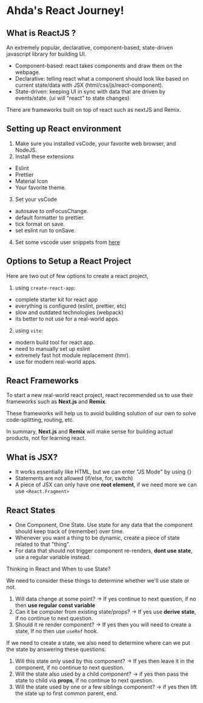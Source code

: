 # Ahda's React Journey!

## What is ReactJS ?

An extremely popular, declarative, component-based, state-driven javascript library for building UI.

- Component-based: react takes components and draw them on the webpage.
- Declarative: telling react what a component should look like based on current state/data with JSX (html/css/js/react-component).
- State-driven: keeping UI in sync with data that are driven by events/state. (ui will "react" to state changes)

There are frameworks built on top of react such as nextJS and Remix.

## Setting up React environment

1. Make sure you installed vsCode, your favorite web browser, and NodeJS.
2. Install these extensions

- Eslint
- Prettier
- Material Icon
- Your favorite theme.

3. Set your vsCode

- autosave to onFocusChange.
- default formatter to prettier.
- tick format on save.
- set eslint run to onSave.

4. Set some vscode user snippets from [here](https://github.com/jonasschmedtmann/ultimate-react-course/blob/main/00-setup/snippets.json)

## Options to Setup a React Project

Here are two out of few options to create a react project,

1. using `create-react-app`:

- complete starter kit for react app
- everything is configured (eslint, prettier, etc)
- slow and outdated technologies (webpack)
- its better to not use for a real-world apps.

2. using `vite`:

- modern build tool for react app.
- need to manually set up eslint
- extremely fast hot module replacement (hmr).
- use for modern real-world apps.

## React Frameworks

To start a new real-world react project, react recommended us to use their frameworks such as **Next.js** and **Remix**.

These frameworks will help us to avoid building solution of our own to solve code-splitting, routing, etc.

In summary, **Next.js** and **Remix** will make sense for building actual products, not for learning react.

## What is JSX?

- It works essentially like HTML, but we can enter "JS Mode" by using {}
- Statements are not allowed (if/else, for, switch)
- A piece of JSX can only have one **root element**, if we need more we can use `<React.Fragment>`

## React States

- One Component, One State. Use state for any data that the component should keep track of (remember) over time.
- Whenever you want a thing to be dynamic, create a piece of state related to that "thing".
- For data that should not trigger component re-renders, **dont use state**, use a regular variable instead.

Thinking in React and When to use State?

We need to consider these things to determine whether we'll use state or not.

1. Will data change at some point? -> If yes continue to next question, if no then **use regular const variable**
2. Can it be computer from existing state/props? -> If yes use **derive state**, if no continue to next question.
3. Should it re render component? -> If yes then you will need to create a state, If no then use `useRef` hook.

If we need to create a state, we also need to determine where can we put the state by answering these questions.

1. Will this state only used by this component? -> If yes then leave it in the component, if no continue to next question.
2. Will the state also used by a child component? -> if yes then pass the state to child via **props**, if no continue to next question.
3. Will the state used by one or a few siblings component? -> if yes then lift the state up to first common parent, end.
